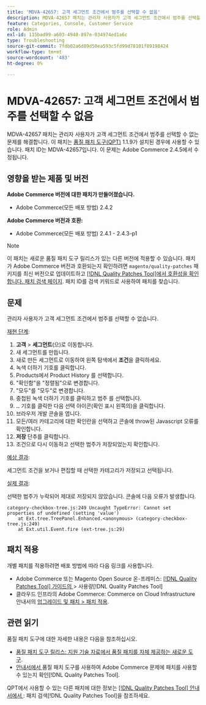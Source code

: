```yaml
---
title: 'MDVA-42657: 고객 세그먼트 조건에서 범주를 선택할 수 없음'
description: MDVA-42657 패치는 관리자 사용자가 고객 세그먼트 조건에서 범주를 선택할 수 없는 문제를 해결합니다. 이 패치는 [Quality Patches Tool (QPT)](https://experienceleague.adobe.com/ko/docs/commerce-operations/tools/quality-patches-tool/quality-patches-tool-to-self-serve-quality-patches) 1.1.9가 설치된 경우 사용할 수 있습니다. 패치 ID는 MDVA-42657입니다. 이 문제는 Adobe Commerce 2.4.5에서 수정됩니다.
feature: Categories, Console, Customer Service
role: Admin
exl-id: 115bad99-a603-4940-897e-034974ed1a6c
type: Troubleshooting
source-git-commit: 7fdb02a6d89d50ea593c5fd99d78101f89198424
workflow-type: tm+mt
source-wordcount: '483'
ht-degree: 0%

---
```


# MDVA-42657: 고객 세그먼트 조건에서 범주를 선택할 수 없음

MDVA-42657 패치는 관리자 사용자가 고객 세그먼트 조건에서 범주를 선택할 수 없는 문제를 해결합니다. 이 패치는 [품질 패치 도구(QPT)](https://experienceleague.adobe.com/ko/docs/commerce-operations/tools/quality-patches-tool/quality-patches-tool-to-self-serve-quality-patches) 1.1.9가 설치된 경우에 사용할 수 있습니다. 패치 ID는 MDVA-42657입니다. 이 문제는 Adobe Commerce 2.4.5에서 수정됩니다.

## 영향을 받는 제품 및 버전

**Adobe Commerce 버전에 대한 패치가 만들어졌습니다.**

* Adobe Commerce(모든 배포 방법) 2.4.2

**Adobe Commerce 버전과 호환:**

* Adobe Commerce(모든 배포 방법) 2.4.1 - 2.4.3-p1

>[!NOTE]
>
>이 패치는 새로운 품질 패치 도구 릴리스가 있는 다른 버전에 적용할 수 있습니다. 패치가 Adobe Commerce 버전과 호환되는지 확인하려면 `magento/quality-patches` 패키지를 최신 버전으로 업데이트하고 [[!DNL Quality Patches Tool]에서 호환성을 확인합니다. 패치 검색 페이지](https://experienceleague.adobe.com/ko/docs/commerce-operations/tools/quality-patches-tool/quality-patches-tool-to-self-serve-quality-patches). 패치 ID를 검색 키워드로 사용하여 패치를 찾습니다.

## 문제

관리자 사용자가 고객 세그먼트 조건에서 범주를 선택할 수 없습니다.

<u>재현 단계</u>:

1. **고객** > **세그먼트**(으)로 이동합니다.
1. 새 세그먼트를 만듭니다.
1. 새로 만든 세그먼트로 이동하여 왼쪽 탐색에서 **조건**&#x200B;을 클릭하세요.
1. 녹색 더하기 기호를 클릭합니다.
1. Products에서 Product History 를 선택합니다.
1. &quot;확인함&quot;을 &quot;정렬됨&quot;으로 변경합니다.
1. &quot;모두&quot;를 &quot;모두&quot;로 변경합니다.
1. 중첩된 녹색 더하기 기호를 클릭하고 범주 를 선택합니다.
1. **..** 기호를 클릭한 다음 선택 아이콘(확인 표시 왼쪽의)을 클릭합니다.
1. 브라우저 개발 콘솔을 엽니다.
1. 모든/여러 카테고리에 대한 확인란을 선택하고 콘솔에 throw된 Javascript 오류를 확인합니다.
1. **저장** 단추를 클릭합니다.
1. 조건으로 다시 이동하고 선택한 범주가 저장되었는지 확인합니다.

<u>예상 결과</u>:

세그먼트 조건을 보거나 편집할 때 선택한 카테고리가 저장되고 선택됩니다.

<u>실제 결과</u>:

선택한 범주가 누락되어 제대로 저장되지 않았습니다. 콘솔에 다음 오류가 발생합니다.

```
category-checkbox-tree.js:249 Uncaught TypeError: Cannot set properties of undefined (setting 'value')
    at Ext.tree.TreePanel.Enhanced.<anonymous> (category-checkbox-tree.js:249)
    at Ext.util.Event.fire (ext-tree.js:29)
```

## 패치 적용

개별 패치를 적용하려면 배포 방법에 따라 다음 링크를 사용합니다.

* Adobe Commerce 또는 Magento Open Source 온-프레미스: [[!DNL Quality Patches Tool]  가이드의 ](/help/tools/quality-patches-tool/usage.md)> 사용량[!DNL Quality Patches Tool]
* 클라우드 인프라의 Adobe Commerce: Commerce on Cloud Infrastructure 안내서의 [업그레이드 및 패치 > 패치 적용](https://experienceleague.adobe.com/docs/commerce-cloud-service/user-guide/develop/upgrade/apply-patches.html?lang=ko).

## 관련 읽기

품질 패치 도구에 대한 자세한 내용은 다음을 참조하십시오.

* [품질 패치 도구 릴리스: 지원 기술 자료에서 품질 패치를 자체 제공하는 새로운 도구](https://experienceleague.adobe.com/ko/docs/commerce-operations/tools/quality-patches-tool/quality-patches-tool-to-self-serve-quality-patches).
* [ 안내서에서 ](/help/tools/quality-patches-tool/patches-available-in-qpt/check-patch-for-magento-issue-with-magento-quality-patches.md)품질 패치 도구를 사용하여 Adobe Commerce 문제에 패치를 사용할 수 있는지 확인[!DNL Quality Patches Tool].

QPT에서 사용할 수 있는 다른 패치에 대한 정보는 [[!DNL Quality Patches Tool] 안내서에서 ](https://experienceleague.adobe.com/tools/commerce-quality-patches/index.html?lang=ko): 패치 검색[!DNL Quality Patches Tool]을 참조하세요.
